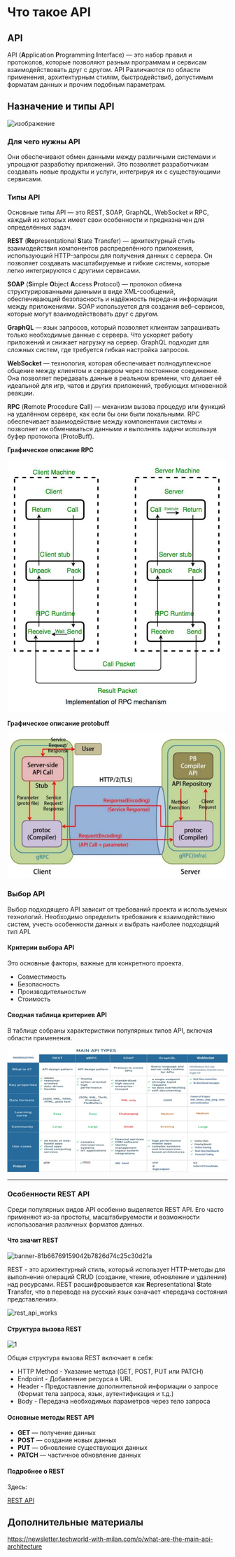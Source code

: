 # Что такое API

## API

API (**A**pplication **P**rogramming **I**nterface) — это набор правил и протоколов, которые позволяют разным программам и сервисам взаимодействовать друг с другом.
API Различаются по области применения, архитектурным стилям, быстродействиб, допустимым форматам данных и прочим подобным параметрам.

## Назначение и типы API

![изображение](https://github.com/user-attachments/assets/30a5e487-1af4-45de-8505-160cb332055d)


### Для чего нужны API

Они обеспечивают обмен данными между различными системами и упрощают разработку приложений. 
Это позволяет разработчикам создавать новые продукты и услуги, интегрируя их с существующими сервисами.

### Типы API

Основные типы API — это REST, SOAP, GraphQL, WebSocket и RPC, каждый из которых имеет свои особенности и предназначен для определённых задач.

**REST** (**Re**presentational **S**tate **T**ransfer) — архитектурный стиль взаимодействия компонентов распределённого приложения, использующий HTTP-запросы для получения данных с сервера. 
    Он позволяет создавать масштабируемые и гибкие системы, которые легко интегрируются с другими сервисами.

**SOAP** (**S**imple **O**bject **A**ccess **P**rotocol) — протокол обмена структурированными данными в виде XML-сообщений, обеспечивающий безопасность и надёжность передачи информации между приложениями. 
    SOAP используется для создания веб-сервисов, которые могут взаимодействовать друг с другом.

**GraphQL** — язык запросов, который позволяет клиентам запрашивать только необходимые данные с сервера. 
    Что ускоряет работу приложений и снижает нагрузку на сервер. 
GraphQL подходит для сложных систем, где требуется гибкая настройка запросов.

**WebSocket** — технология, которая обеспечивает полнодуплексное общение между клиентом и сервером через постоянное соединение. 
Она позволяет передавать данные в реальном времени, что делает её идеальной для игр, чатов и других приложений, требующих мгновенной реакции.

**RPC** (**R**emote **P**rocedure **C**all) — механизм вызова процедур или функций на удалённом сервере, как если бы они были локальными. 
RPC обеспечивает взаимодействие между компонентами системы и позволяет им обмениваться данными и выполнять задачи используя буфер протокола (ProtoBuff).

**Графическое описание RPC**

![rpc](https://github.com/archdocspec/featuredocumentation/blob/main/general_documentation/assets/RPC.jpg "RPC")

**Графическое описание protobuff**

![protobuff](https://github.com/archdocspec/featuredocumentation/blob/main/general_documentation/assets/protobuff.jpg "protobuff")

### Выбор API

Выбор подходящего API зависит от требований проекта и используемых технологий. 
Необходимо определить требования к взаимодействию систем, учесть особенности данных и выбрать наиболее подходящий тип API.

#### Критерии выбора API

Это основные факторы, важные для конкретного проекта.

* Совместимость
* Безопасность
* Производительностьw
* Стоимость
#### Сводная таблица критериев API

В таблице собраны характеристики популярных типов API, включая области применения.

![Сводная таблица критериев API](https://github.com/archdocspec/featuredocumentation/blob/main/general_documentation/assets/main_api_types.jpg "Сводная таблица критериев API")

----

### Особенности REST API

Среди популярных видов API особенно выделяется REST API. 
Его часто применяют из-за простоты, масштабируемости и возможности использования различных форматов данных.

#### Что значит REST

![banner-81b66769159042b7826d74c25c30d21a](https://github.com/user-attachments/assets/316a14de-a89c-4fd6-8b4f-6052148ceab0)


REST - это архитектурный стиль, который использует HTTP-методы для выполнения операций CRUD (создание, чтение, обновление и удаление) над ресурсами.
REST расшифровывается как **R**epresentational **S**tate **T**ransfer, что в переводе на русский язык означает «передача состояния представления».

![rest_api_works](https://github.com/user-attachments/assets/0036331f-c8fe-4eb3-b8d3-5b0757825896)


#### Структура вызова REST

![1](https://github.com/user-attachments/assets/ad19e5d9-518f-48d8-bf84-1e6bf3898670)


Общая структура вызова REST включает в себя:

* HTTP Method - Указание метода (GET, POST, PUT или PATCH)
* Endpoint - Добавление ресурса в URL
* Header - Предоставление дополнительной информации о запросе (Формат тела запроса, язык, аутентификация и т.д.)
* Body - Передача необходимых параметров через тело запроса



#### Основные методы REST API

* **GET** — получение данных    
* **POST** — создание новых данных    
* **PUT** — обновление существующих данных
* **PATCH** — частичное обновление данных

#### Подробнее о REST

Здесь:

[REST API](https://github.com/archdocspec/featuredocumentation/blob/main/general_documentation/WhatisRESTAPI.md "Что такое REST API")

## Дополнительные материалы

https://newsletter.techworld-with-milan.com/p/what-are-the-main-api-architecture
